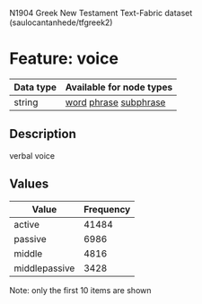 <p>N1904 Greek New Testament Text-Fabric dataset (saulocantanhede/tfgreek2)</p>

<h1>Feature: voice</h1>

<table>
<thead>
<tr>
  <th>Data type</th>
  <th>Available for node types</th>
</tr>
</thead>
<tbody>
<tr>
  <td>string</td>
  <td><A HREF="featurebynodetype.md#word">word</A> <A HREF="featurebynodetype.md#phrase">phrase</A> <A HREF="featurebynodetype.md#subphrase">subphrase</A></td>
</tr>
</tbody>
</table>

<h2>Description</h2>

<p>verbal voice</p>

<h2>Values</h2>

<table>
<thead>
<tr>
  <th>Value</th>
  <th>Frequency</th>
</tr>
</thead>
<tbody>
<tr>
  <td>active</td>
  <td>41484</td>
</tr>
<tr>
  <td>passive</td>
  <td>6986</td>
</tr>
<tr>
  <td>middle</td>
  <td>4816</td>
</tr>
<tr>
  <td>middlepassive</td>
  <td>3428</td>
</tr>
</tbody>
</table>

<p>Note: only the first 10 items are shown</p>
